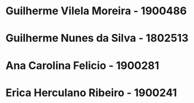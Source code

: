 # Guilherme Vilela Moreira - 1900486
# Guilherme Nunes da Silva - 1802513
# Ana Carolina Felicio - 1900281
# Erica Herculano Ribeiro - 1900241